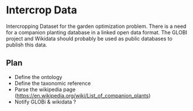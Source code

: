 # Intercrop Data
Intercropping Dataset for the garden optimization problem. There is a need for a companion planting database in a linked open data format. The GLOBI project and Wikidata should probably be used as public databases to publish this data.

## Plan
- Define the ontology
- Define the taxonomic reference
- Parse the wikipedia page (https://en.wikipedia.org/wiki/List_of_companion_plants)
- Notify GLOBi & wikidata ?
